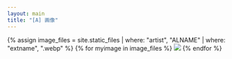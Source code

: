 ```yaml
---
layout: main
title: "[A] 画像"
---
```


{% assign image_files = site.static_files | where: "artist", "ALNAME" | where: "extname", ".webp" %}
{% for myimage in image_files %}
  <img src="{{ myimage.path }}">
{% endfor %}
